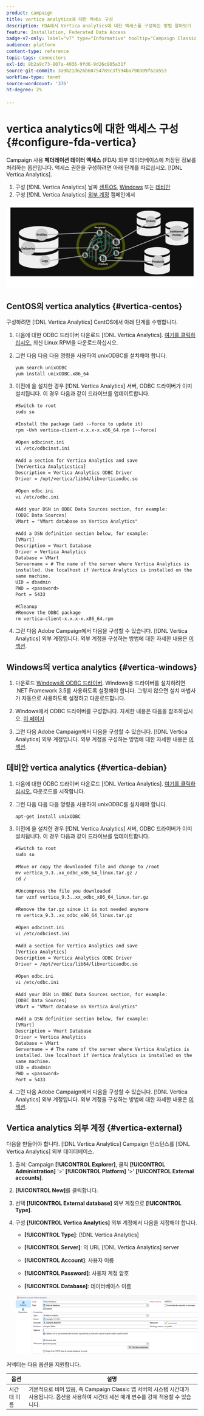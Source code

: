 ```yaml
---
product: campaign
title: vertica analytics에 대한 액세스 구성
description: FDA에서 Vertica analytics에 대한 액세스를 구성하는 방법 알아보기
feature: Installation, Federated Data Access
badge-v7-only: label="v7" type="Informative" tooltip="Campaign Classic v7에만 적용"
audience: platform
content-type: reference
topic-tags: connectors
exl-id: 8b2a9c73-807a-4936-9fd6-9d26c805a31f
source-git-commit: 3a9b21d626b60754789c3f594ba798309f62a553
workflow-type: tm+mt
source-wordcount: '376'
ht-degree: 2%

---
```


# vertica analytics에 대한 액세스 구성 {#configure-fda-vertica}



Campaign 사용 **페더레이션 데이터 액세스** (FDA) 외부 데이터베이스에 저장된 정보를 처리하는 옵션입니다. 액세스 권한을 구성하려면 아래 단계를 따르십시오. [!DNL Vertica Analytics].

1. 구성 [!DNL Vertica Analytics] 날짜 [센트OS](#vertica-centos), [Windows](#vertica-windows) 또는 [데비안](#vertica-debian)
1. 구성 [!DNL Vertica Analytics] [외부 계정](#vertica-external) 캠페인에서

![](assets/snowflake_3.png)

## CentOS의 vertica analytics {#vertica-centos}

구성하려면 [!DNL Vertica Analytics] CentOS에서 아래 단계를 수행합니다.

1. 다음에 대한 ODBC 드라이버 다운로드 [!DNL Vertica Analytics]. [여기를 클릭하십시오.](https://www.vertica.com/download/vertica/client-drivers/) 최신 Linux RPM을 다운로드하십시오.

1. 그런 다음 다음 다음 명령을 사용하여 unixODBC를 설치해야 합니다.

   ```
   yum search unixODBC
   yum install unixODBC.x86_64
   ```

1. 이전에 을 설치한 경우 [!DNL Vertica Analytics] 서버, ODBC 드라이버가 이미 설치됩니다. 이 경우 다음과 같이 드라이브를 업데이트합니다.

   ```
   #Switch to root
   sudo su
   
   #Install the package (add --force to update it)
   rpm -Uvh vertica-client-x.x.x-x.x86_64.rpm [--force]
   
   #Open odbcinst.ini
   vi /etc/odbcinst.ini
   
   #Add a section for Vertica Analytics and save
   [VerVertica Analyticstica]
   Description = Vertica Analytics ODBC Driver
   Driver = /opt/vertica/lib64/libverticaodbc.so
   
   #Open odbc.ini
   vi /etc/odbc.ini
   
   #Add your DSN in ODBC Data Sources section, for example:
   [ODBC Data Sources]
   VMart = "VMart database on Vertica Analytics"
   
   #Add a DSN definition section below, for example:
   [VMart]
   Description = Vmart Database
   Driver = Vertica Analytics
   Database = VMart
   Servername = # The name of the server where Vertica Analytics is installed. Use localhost if Vertica Analytics is installed on the same machine.
   UID = dbadmin
   PWD = <password>
   Port = 5433
   
   #Cleanup
   #Remove the ODBC package
   rm vertica-client-x.x.x-x.x86_64.rpm
   ```

1. 그런 다음 Adobe Campaign에서 다음을 구성할 수 있습니다. [!DNL Vertica Analytics] 외부 계정입니다. 외부 계정을 구성하는 방법에 대한 자세한 내용은 [이 섹션](#vertica-external).

## Windows의 vertica analytics {#vertica-windows}

1. 다운로드 [Windows용 ODBC 드라이버](https://www.vertica.com/download/vertica/client-drivers/). Windows용 드라이버를 설치하려면 .NET Framework 3.5를 사용하도록 설정해야 합니다. 그렇지 않으면 설치 마법사가 자동으로 사용하도록 설정하고 다운로드합니다.

1. Windows에서 ODBC 드라이버를 구성합니다. 자세한 내용은 다음을 참조하십시오. [이 페이지](https://www.vertica.com/docs/9.2.x/HTML/Content/Authoring/ConnectingToVertica/ClientODBC/SettingUpADSN.htm)

1. 그런 다음 Adobe Campaign에서 다음을 구성할 수 있습니다. [!DNL Vertica Analytics] 외부 계정입니다. 외부 계정을 구성하는 방법에 대한 자세한 내용은 [이 섹션](#vertical-external).

## 데비안 vertica analytics {#vertica-debian}

1. 다음에 대한 ODBC 드라이버 다운로드 [!DNL Vertica Analytics]. [여기를 클릭하십시오.](https://sfc-repo.snowflakecomputing.com/odbc/linux/latest/index.html) 다운로드를 시작합니다.

1. 그런 다음 다음 다음 명령을 사용하여 unixODBC를 설치해야 합니다.

   ```
   apt-get install unixODBC
   ```

1. 이전에 을 설치한 경우 [!DNL Vertica Analytics] 서버, ODBC 드라이버가 이미 설치됩니다. 이 경우 다음과 같이 드라이브를 업데이트합니다.

   ```
   #Switch to root
   sudo su
   
   #Move or copy the downloaded file and change to /root
   mv vertica_9.3..xx_odbc_x86_64_linux.tar.gz /
   cd /
   
   #Uncompress the file you downloaded
   tar vzxf vertica_9.3..xx_odbc_x86_64_linux.tar.gz
   
   #Remove the tar.gz since it is not needed anymore
   rm vertica_9.3..xx_odbc_x86_64_linux.tar.gz
   
   #Open odbcinst.ini
   vi /etc/odbcinst.ini
   
   #Add a section for Vertica Analytics and save
   [Vertica Analytics]
   Description = Vertica Analytics ODBC Driver
   Driver = /opt/vertica/lib64/libverticaodbc.so
   
   #Open odbc.ini
   vi /etc/odbc.ini
   
   #Add your DSN in ODBC Data Sources section, for example:
   [ODBC Data Sources]
   VMart = "VMart database on Vertica Analytics"
   
   #Add a DSN definition section below, for example:
   [VMart]
   Description = Vmart Database
   Driver = Vertica Analytics
   Database = VMart
   Servername = # The name of the server where Vertica Analytics is installed. Use localhost if Vertica Analytics is installed on the same machine.
   UID = dbadmin
   PWD = <password>
   Port = 5433
   ```

1. 그런 다음 Adobe Campaign에서 다음을 구성할 수 있습니다. [!DNL Vertica Analytics] 외부 계정입니다. 외부 계정을 구성하는 방법에 대한 자세한 내용은 [이 섹션](#vertica-external).

## Vertica analytics 외부 계정 {#vertica-external}

다음을 만들어야 합니다. [!DNL Vertica Analytics] Campaign 인스턴스를 [!DNL Vertica Analytics] 외부 데이터베이스.

1. 출처: Campaign **[!UICONTROL Explorer]**, 클릭 **[!UICONTROL Administration]** &#39;>&#39; **[!UICONTROL Platform]** &#39;>&#39; **[!UICONTROL External accounts]**.

1. **[!UICONTROL New]**&#x200B;를 클릭합니다.

1. 선택 **[!UICONTROL External database]** 외부 계정으로 **[!UICONTROL Type]**.

1. 구성 **[!UICONTROL Vertica Analytics]** 외부 계정에서 다음을 지정해야 합니다.

   * **[!UICONTROL Type]**: [!DNL Vertica Analytics]

   * **[!UICONTROL Server]**: 의 URL [!DNL Vertica Analytics] server

   * **[!UICONTROL Account]**: 사용자 이름

   * **[!UICONTROL Password]**: 사용자 계정 암호

   * **[!UICONTROL Database]**: 데이터베이스 이름

   ![](assets/vertica.png)

커넥터는 다음 옵션을 지원합니다.

| 옵션 | 설명 |
|---|---|
| 시간대 이름 | 기본적으로 비어 있음, 즉 Campaign Classic 앱 서버의 시스템 시간대가 사용됩니다. 옵션을 사용하여 시간대 세션 매개 변수를 강제 적용할 수 있습니다. |

